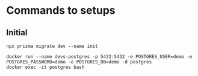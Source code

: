 # Commands to setups

## Initial 
```
npx prisma migrate dev --name init 
```

```
docker run --name devs-postgres -p 5432:5432 -e POSTGRES_USER=demo -e POSTGRES_PASSWORD=demo -e POSTGRES_DB=demo -d postgres
docker exec -it postgres bash
```